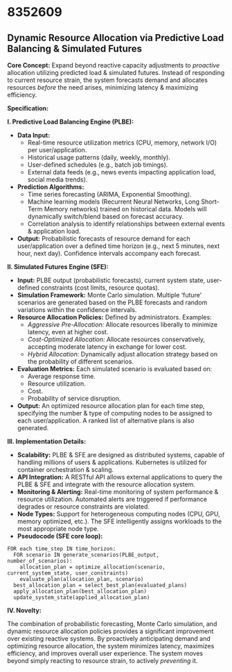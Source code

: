 # 8352609

## Dynamic Resource Allocation via Predictive Load Balancing & Simulated Futures

**Core Concept:** Expand beyond reactive capacity adjustments to *proactive* allocation utilizing predicted load & simulated futures. Instead of responding to current resource strain, the system forecasts demand and allocates resources *before* the need arises, minimizing latency & maximizing efficiency.

**Specification:**

**I. Predictive Load Balancing Engine (PLBE):**

*   **Data Input:**
    *   Real-time resource utilization metrics (CPU, memory, network I/O) per user/application.
    *   Historical usage patterns (daily, weekly, monthly).
    *   User-defined schedules (e.g., batch job timings).
    *   External data feeds (e.g., news events impacting application load, social media trends).
*   **Prediction Algorithms:**
    *   Time series forecasting (ARIMA, Exponential Smoothing).
    *   Machine learning models (Recurrent Neural Networks, Long Short-Term Memory networks) trained on historical data.  Models will dynamically switch/blend based on forecast accuracy.
    *   Correlation analysis to identify relationships between external events & application load.
*   **Output:** Probabilistic forecasts of resource demand for each user/application over a defined time horizon (e.g., next 5 minutes, next hour, next day). Confidence intervals accompany each forecast.

**II. Simulated Futures Engine (SFE):**

*   **Input:** PLBE output (probabilistic forecasts), current system state, user-defined constraints (cost limits, resource quotas).
*   **Simulation Framework:** Monte Carlo simulation.  Multiple ‘future’ scenarios are generated based on the PLBE forecasts and random variations within the confidence intervals.
*   **Resource Allocation Policies:**  Defined by administrators. Examples:
    *   *Aggressive Pre-Allocation:* Allocate resources liberally to minimize latency, even at higher cost.
    *   *Cost-Optimized Allocation:* Allocate resources conservatively, accepting moderate latency in exchange for lower cost.
    *   *Hybrid Allocation:* Dynamically adjust allocation strategy based on the probability of different scenarios.
*   **Evaluation Metrics:** Each simulated scenario is evaluated based on:
    *   Average response time.
    *   Resource utilization.
    *   Cost.
    *   Probability of service disruption.
*   **Output:** An optimized resource allocation plan for each time step, specifying the number & type of computing nodes to be assigned to each user/application.  A ranked list of alternative plans is also generated.

**III. Implementation Details:**

*   **Scalability:** PLBE & SFE are designed as distributed systems, capable of handling millions of users & applications.  Kubernetes is utilized for container orchestration & scaling.
*   **API Integration:**  A RESTful API allows external applications to query the PLBE & SFE and integrate with the resource allocation system.
*   **Monitoring & Alerting:**  Real-time monitoring of system performance & resource utilization.  Automated alerts are triggered if performance degrades or resource constraints are violated.
*   **Node Types:** Support for heterogeneous computing nodes (CPU, GPU, memory optimized, etc.).  The SFE intelligently assigns workloads to the most appropriate node type.
*   **Pseudocode (SFE core loop):**

```
FOR each time_step IN time_horizon:
  FOR scenario IN generate_scenarios(PLBE_output, number_of_scenarios):
    allocation_plan = optimize_allocation(scenario, current_system_state, user_constraints)
    evaluate_plan(allocation_plan, scenario)
  best_allocation_plan = select_best_plan(evaluated_plans)
  apply_allocation_plan(best_allocation_plan)
  update_system_state(applied_allocation_plan)
```

**IV. Novelty:**

The combination of probabilistic forecasting, Monte Carlo simulation, and dynamic resource allocation policies provides a significant improvement over existing reactive systems. By proactively anticipating demand and optimizing resource allocation, the system minimizes latency, maximizes efficiency, and improves overall user experience. The system moves beyond simply reacting to resource strain, to actively *preventing* it.